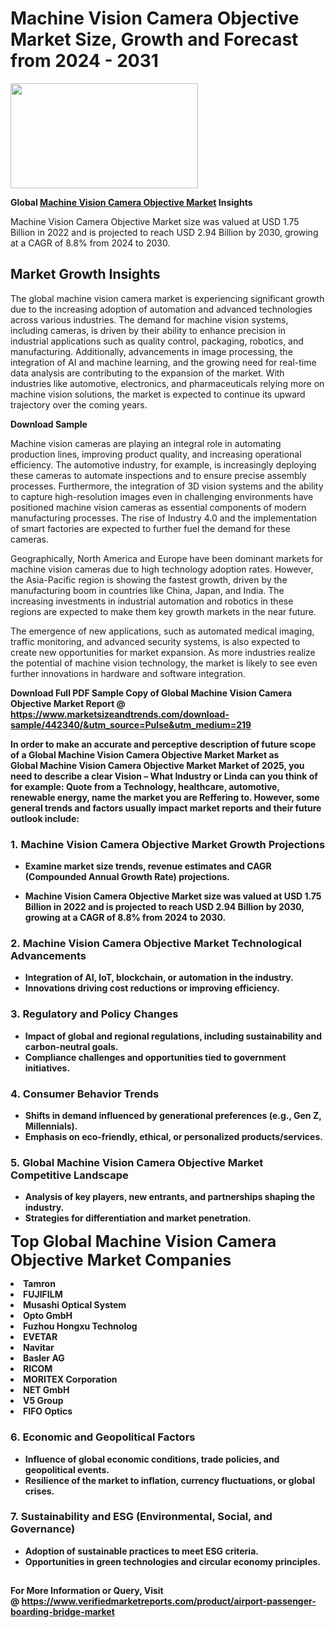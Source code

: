 <H1>Machine Vision Camera Objective Market Size, Growth and Forecast from 2024 - 2031</H1><img class="aligncenter size-medium wp-image-584254" src="https://thirdeyenews.in/wp-content/uploads/2024/09/Global-Market-Research-300x168.jpeg" alt="" width="300" height="168" /><p><strong>Global&nbsp;<a href="https://www.marketsizeandtrends.com/download-sample/442340/&amp;utm_source=Pulse&amp;utm_medium=219">Machine Vision Camera Objective Market</a> Insights</strong></p><p>Machine Vision Camera Objective Market size was valued at USD 1.75 Billion in 2022 and is projected to reach USD 2.94 Billion by 2030, growing at a CAGR of 8.8% from 2024 to 2030.</p><p><h2>Market Growth Insights</h2> <p>The global machine vision camera market is experiencing significant growth due to the increasing adoption of automation and advanced technologies across various industries. The demand for machine vision systems, including cameras, is driven by their ability to enhance precision in industrial applications such as quality control, packaging, robotics, and manufacturing. Additionally, advancements in image processing, the integration of AI and machine learning, and the growing need for real-time data analysis are contributing to the expansion of the market. With industries like automotive, electronics, and pharmaceuticals relying more on machine vision solutions, the market is expected to continue its upward trajectory over the coming years.</p> <p><strong>Download Sample</strong></p> <p>Machine vision cameras are playing an integral role in automating production lines, improving product quality, and increasing operational efficiency. The automotive industry, for example, is increasingly deploying these cameras to automate inspections and to ensure precise assembly processes. Furthermore, the integration of 3D vision systems and the ability to capture high-resolution images even in challenging environments have positioned machine vision cameras as essential components of modern manufacturing processes. The rise of Industry 4.0 and the implementation of smart factories are expected to further fuel the demand for these cameras.</p> <p>Geographically, North America and Europe have been dominant markets for machine vision cameras due to high technology adoption rates. However, the Asia-Pacific region is showing the fastest growth, driven by the manufacturing boom in countries like China, Japan, and India. The increasing investments in industrial automation and robotics in these regions are expected to make them key growth markets in the near future.</p> <p>The emergence of new applications, such as automated medical imaging, traffic monitoring, and advanced security systems, is also expected to create new opportunities for market expansion. As more industries realize the potential of machine vision technology, the market is likely to see even further innovations in hardware and software integration.</p> <p><strong></p><p><span class=""><strong>Download Full PDF Sample Copy of Global Machine Vision Camera Objective Market Report</strong> @ <a href="https://www.marketsizeandtrends.com/download-sample/442340/&amp;utm_source=Pulse&amp;utm_medium=219" target="_blank">https://www.marketsizeandtrends.com/download-sample/442340/&amp;utm_source=Pulse&amp;utm_medium=219</a></span></p><p>In order to make an accurate and perceptive description of future scope of a Global&nbsp;Machine Vision Camera Objective Market Market as Global&nbsp;Machine Vision Camera Objective Market Market of 2025, you need to describe a clear Vision &ndash; What Industry or Linda can you think of for example: Quote from a Technology, healthcare, automotive, renewable energy, name the market you are Reffering to. However, some general trends and factors usually impact market reports and their future outlook include:</p><h3>1.&nbsp;<strong>Machine Vision Camera Objective Market Growth Projections</strong></h3><ul><li>Examine market size trends, revenue estimates and CAGR (Compounded Annual Growth Rate) projections.</li><li><p>Machine Vision Camera Objective Market size was valued at USD 1.75 Billion in 2022 and is projected to reach USD 2.94 Billion by 2030, growing at a CAGR of 8.8% from 2024 to 2030.</p></li></ul><h3>2.&nbsp;<strong>Machine Vision Camera Objective Market Technological Advancements</strong></h3><ul><li>Integration of AI, IoT, blockchain, or automation in the industry.</li><li>Innovations driving cost reductions or improving efficiency.</li></ul><h3>3.&nbsp;<strong>Regulatory and Policy Changes</strong></h3><ul><li>Impact of global and regional regulations, including sustainability and carbon-neutral goals.</li><li>Compliance challenges and opportunities tied to government initiatives.</li></ul><h3>4.&nbsp;<strong>Consumer Behavior Trends</strong></h3><ul><li>Shifts in demand influenced by generational preferences (e.g., Gen Z, Millennials).</li><li>Emphasis on eco-friendly, ethical, or personalized products/services.</li></ul><h3>5.&nbsp;<strong>Global Machine Vision Camera Objective Market Competitive Landscape</strong></h3><ul><li>Analysis of key players, new entrants, and partnerships shaping the industry.</li><li>Strategies for differentiation and market penetration.</li></ul><p data-pm-slice="1 1 []"><span style="color: inherit; font-family: inherit; font-size: 25px;">Top Global Machine Vision Camera Objective Market Companies</span></p><div class="" data-test-id=""><p><li>Tamron</li><li> FUJIFILM</li><li> Musashi Optical System</li><li> Opto GmbH</li><li> Fuzhou Hongxu Technolog</li><li> EVETAR</li><li> Navitar</li><li> Basler AG</li><li> RICOM</li><li> MORITEX Corporation</li><li> NET GmbH</li><li> V5 Group</li><li> FIFO Optics</li></p></div><h3>6.&nbsp;<strong>Economic and Geopolitical Factors</strong></h3><ul><li>Influence of global economic conditions, trade policies, and geopolitical events.</li><li>Resilience of the market to inflation, currency fluctuations, or global crises.</li></ul><h3>7.&nbsp;<strong>Sustainability and ESG (Environmental, Social, and Governance)</strong></h3><ul><li>Adoption of sustainable practices to meet ESG criteria.</li><li>Opportunities in green technologies and circular economy principles.</li></ul><h2><strong style="font-size: 14px;">For More Information or Query, Visit @&nbsp;</strong><a style="background-color: #ffffff; font-size: 14px;" href="https://www.marketsizeandtrends.com/report/machine-vision-camera-objective-market/" target="_blank">https://www.verifiedmarketreports.com/product/airport-passenger-boarding-bridge-market</a></h2>
